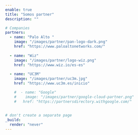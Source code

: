 ```yaml
---
enable: true
title: "Somos partner"
description: ""

# Companies
partners:
  - name: "Palo Alto "
    image: "/images/partner/pan-logo-dark.png"
    href: "https://www.paloaltonetworks.com/"   
    
  - name: "Wiz"
    image: "/images/partner/logo-wiz.png"
    href: "https://www.wiz.io/es-es"
    
  - name: "UC3M"
    image: "/images/partner/uc3m.jpg"
    href: "https://www.uc3m.es/inicio"

    #  - name: "Google"
    #    image: "/images/partner/google-cloud-partner.png"
    #   href: "https://partnersdirectory.withgoogle.com/"
    
    
# don't create a separate page
_build:
  render: "never"
---
```

